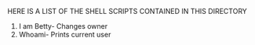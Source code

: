 HERE IS A LIST OF THE SHELL SCRIPTS CONTAINED IN THIS DIRECTORY
1. I am Betty- Changes owner
2. Whoami- Prints current user
